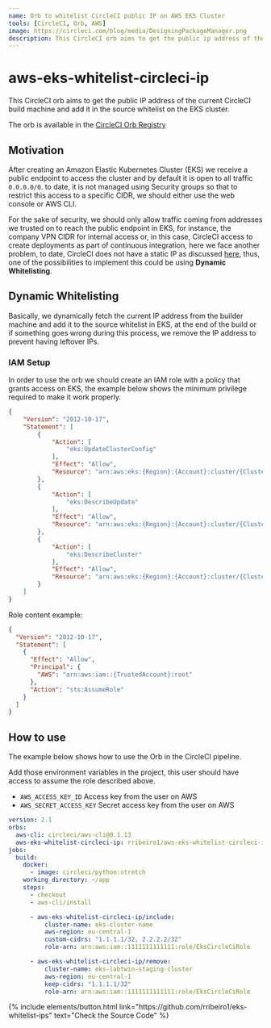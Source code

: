 ```yaml
---
name: Orb to whitelist CircleCI public IP on AWS EKS Cluster
tools: [CircleCI, Orb, AWS]
image: https://circleci.com/blog/media/DesigningPackageManager.png
description: This CircleCI orb aims to get the public ip address of the current CircleCI build machine and add it in the source whitelist on EKS cluster. 
---
```


# aws-eks-whitelist-circleci-ip

This CircleCI orb aims to get the public IP address of the current CircleCI build machine and add it in the source whitelist on the EKS cluster. 

The orb is available in the [CircleCI Orb Registry](https://circleci.com/orbs/registry/orb/rribeiro1/aws-eks-whitelist-circleci-ip) 

## Motivation

After creating an Amazon Elastic Kubernetes Cluster (EKS) we receive a public endpoint to access the cluster and by 
default it is open to all traffic `0.0.0.0/0`. to date, it is not managed using Security groups so that to restrict 
this access to a specific CIDR, we should either use the web console or AWS CLI.

For the sake of security, we should only allow traffic coming from addresses we trusted on to reach the public endpoint 
in EKS, for instance, the company VPN CIDR for internal access or, in this case, CircleCI access to create deployments 
as part of continuous integration, here we face another problem, to date, CircleCI does not have a static IP as 
discussed [here](https://support.circleci.com/hc/en-us/articles/115014372807-IP-Address-ranges-for-whitelisting-Do-you-have-static-IP-addresses-available-), 
thus, one of the possibilities to implement this could be using **Dynamic Whitelisting**.

## Dynamic Whitelisting

Basically, we dynamically fetch the current IP address from the builder machine and add it to the source whitelist in EKS, at the end of the build or if something goes wrong during this process, we remove the IP address to prevent having leftover IPs.

### IAM Setup

In order to use the orb we should create an IAM role with a policy that grants access on EKS, the example below shows the minimum privilege required to make it work properly.

``` json
{
    "Version": "2012-10-17",
    "Statement": [
        {
            "Action": [
                "eks:UpdateClusterConfig"
            ],
            "Effect": "Allow",
            "Resource": "arn:aws:eks:{Region}:{Account}:cluster/{ClusterName}/update-config"
        },
        {
            "Action": [
                "eks:DescribeUpdate"
            ],
            "Effect": "Allow",
            "Resource": "arn:aws:eks:{Region}:{Account}:cluster/{ClusterName}/update/*"
        },
        {
            "Action": [
                "eks:DescribeCluster"
            ],
            "Effect": "Allow",
            "Resource": "arn:aws:eks:{Region}:{Account}:cluster/{ClusterName}"
        }
    ]
}
```

Role content example:

``` json
{
  "Version": "2012-10-17",
  "Statement": [
    {
      "Effect": "Allow",
      "Principal": {
        "AWS": "arn:aws:iam::{TrustedAccount}:root"
      },
      "Action": "sts:AssumeRole"
    }
  ]
}
```

## How to use

The example below shows how to use the Orb in the CircleCI pipeline.

Add those environment variables in the project, this user should have access to assume the role described above. 

- `AWS_ACCESS_KEY_ID` Access key from the user on AWS 
- `AWS_SECRET_ACCESS_KEY` Secret access key from the user on AWS 

``` yaml
version: 2.1
orbs:
  aws-cli: circleci/aws-cli@0.1.13
  aws-eks-whitelist-circleci-ip: rribeiro1/aws-eks-whitelist-circleci-ip@1.0.0
jobs:
  build:
    docker:
      - image: circleci/python:stretch
    working_directory: ~/app
    steps:
      - checkout
      - aws-cli/install

      - aws-eks-whitelist-circleci-ip/include:
          cluster-name: eks-cluster-name
          aws-region: eu-central-1
          custom-cidrs: "1.1.1.1/32, 2.2.2.2/32"
          role-arn: arn:aws:iam::1111111111111:role/EksCircleCiRole

      - aws-eks-whitelist-circleci-ip/remove:
          cluster-name: eks-labtwin-staging-cluster
          aws-region: eu-central-1
          keep-cidrs: "1.1.1.1/32"
          role-arn: arn:aws:iam::1111111111111:role/EksCircleCiRole
```

<p class="text-center">
  {% include elements/button.html link="https://github.com/rribeiro1/eks-whitelist-ips" text="Check the Source Code" %}
</p>